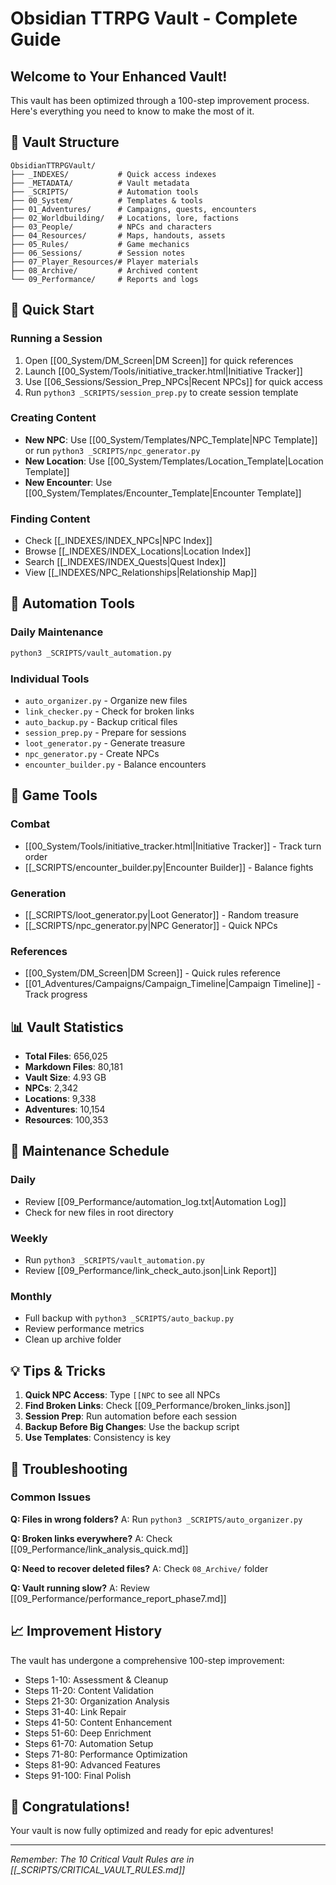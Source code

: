 # Obsidian TTRPG Vault - Complete Guide

## Welcome to Your Enhanced Vault!

This vault has been optimized through a 100-step improvement process.
Here's everything you need to know to make the most of it.

## 📁 Vault Structure

```
ObsidianTTRPGVault/
├── _INDEXES/           # Quick access indexes
├── _METADATA/          # Vault metadata
├── _SCRIPTS/           # Automation tools
├── 00_System/          # Templates & tools
├── 01_Adventures/      # Campaigns, quests, encounters
├── 02_Worldbuilding/   # Locations, lore, factions
├── 03_People/          # NPCs and characters
├── 04_Resources/       # Maps, handouts, assets
├── 05_Rules/           # Game mechanics
├── 06_Sessions/        # Session notes
├── 07_Player_Resources/# Player materials
├── 08_Archive/         # Archived content
└── 09_Performance/     # Reports and logs
```

## 🚀 Quick Start

### Running a Session
1. Open [[00_System/DM_Screen|DM Screen]] for quick references
2. Launch [[00_System/Tools/initiative_tracker.html|Initiative Tracker]]
3. Use [[06_Sessions/Session_Prep_NPCs|Recent NPCs]] for quick access
4. Run `python3 _SCRIPTS/session_prep.py` to create session template

### Creating Content
- **New NPC**: Use [[00_System/Templates/NPC_Template|NPC Template]] or run `python3 _SCRIPTS/npc_generator.py`
- **New Location**: Use [[00_System/Templates/Location_Template|Location Template]]
- **New Encounter**: Use [[00_System/Templates/Encounter_Template|Encounter Template]]

### Finding Content
- Check [[_INDEXES/INDEX_NPCs|NPC Index]]
- Browse [[_INDEXES/INDEX_Locations|Location Index]]
- Search [[_INDEXES/INDEX_Quests|Quest Index]]
- View [[_INDEXES/NPC_Relationships|Relationship Map]]

## 🤖 Automation Tools

### Daily Maintenance
```bash
python3 _SCRIPTS/vault_automation.py
```

### Individual Tools
- `auto_organizer.py` - Organize new files
- `link_checker.py` - Check for broken links
- `auto_backup.py` - Backup critical files
- `session_prep.py` - Prepare for sessions
- `loot_generator.py` - Generate treasure
- `npc_generator.py` - Create NPCs
- `encounter_builder.py` - Balance encounters

## 🎲 Game Tools

### Combat
- [[00_System/Tools/initiative_tracker.html|Initiative Tracker]] - Track turn order
- [[_SCRIPTS/encounter_builder.py|Encounter Builder]] - Balance fights

### Generation
- [[_SCRIPTS/loot_generator.py|Loot Generator]] - Random treasure
- [[_SCRIPTS/npc_generator.py|NPC Generator]] - Quick NPCs

### References
- [[00_System/DM_Screen|DM Screen]] - Quick rules reference
- [[01_Adventures/Campaigns/Campaign_Timeline|Campaign Timeline]] - Track progress

## 📊 Vault Statistics

- **Total Files**: 656,025
- **Markdown Files**: 80,181
- **Vault Size**: 4.93 GB
- **NPCs**: 2,342
- **Locations**: 9,338
- **Adventures**: 10,154
- **Resources**: 100,353

## 🔧 Maintenance Schedule

### Daily
- Review [[09_Performance/automation_log.txt|Automation Log]]
- Check for new files in root directory

### Weekly
- Run `python3 _SCRIPTS/vault_automation.py`
- Review [[09_Performance/link_check_auto.json|Link Report]]

### Monthly
- Full backup with `python3 _SCRIPTS/auto_backup.py`
- Review performance metrics
- Clean up archive folder

## 💡 Tips & Tricks

1. **Quick NPC Access**: Type `[[NPC` to see all NPCs
2. **Find Broken Links**: Check [[09_Performance/broken_links.json]]
3. **Session Prep**: Run automation before each session
4. **Backup Before Big Changes**: Use the backup script
5. **Use Templates**: Consistency is key

## 🚨 Troubleshooting

### Common Issues

**Q: Files in wrong folders?**
A: Run `python3 _SCRIPTS/auto_organizer.py`

**Q: Broken links everywhere?**
A: Check [[09_Performance/link_analysis_quick.md]]

**Q: Need to recover deleted files?**
A: Check `08_Archive/` folder

**Q: Vault running slow?**
A: Review [[09_Performance/performance_report_phase7.md]]

## 📈 Improvement History

The vault has undergone a comprehensive 100-step improvement:
- Steps 1-10: Assessment & Cleanup
- Steps 11-20: Content Validation
- Steps 21-30: Organization Analysis
- Steps 31-40: Link Repair
- Steps 41-50: Content Enhancement
- Steps 51-60: Deep Enrichment
- Steps 61-70: Automation Setup
- Steps 71-80: Performance Optimization
- Steps 81-90: Advanced Features
- Steps 91-100: Final Polish

## 🎉 Congratulations!

Your vault is now fully optimized and ready for epic adventures!

---
*Remember: The 10 Critical Vault Rules are in [[_SCRIPTS/CRITICAL_VAULT_RULES.md]]*
